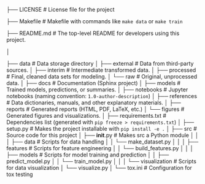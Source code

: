 ├── LICENSE            # License file for the project

├── Makefile           # Makefile with commands like `make data` or `make train`

├── README.md          # The top-level README for developers using this project.

│

├── data               # Data storage directory
│   ├── external       # Data from third-party sources.
│   ├── interim        # Intermediate transformed data.
│   ├── processed      # Final, cleaned data sets for modeling.
│   └── raw            # Original, unprocessed data.
│
├── docs               # Documentation (Sphinx project)
│
├── models             # Trained models, predictions, or summaries.
│
├── notebooks          # Jupyter notebooks (naming convention: `1.0-author-description`)
│
├── references         # Data dictionaries, manuals, and other explanatory materials.
│
├── reports            # Generated reports (HTML, PDF, LaTeX, etc.)
│   └── figures        # Generated figures and visualizations.
│
├── requirements.txt   # Dependencies list (generated with `pip freeze > requirements.txt`)
│
├── setup.py           # Makes the project installable with `pip install -e .`
│
├── src                # Source code for this project
│   ├── __init__.py    # Makes src a Python module
│   │
│   ├── data           # Scripts for data handling
│   │   └── make_dataset.py
│   │
│   ├── features       # Scripts for feature engineering
│   │   └── build_features.py
│   │
│   ├── models         # Scripts for model training and prediction
│   │   ├── predict_model.py
│   │   └── train_model.py
│   │
│   └── visualization  # Scripts for data visualization
│       └── visualize.py
│
└── tox.ini            # Configuration for tox testing
